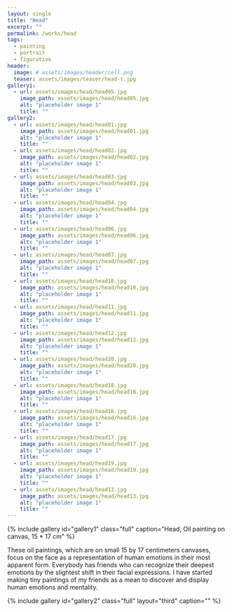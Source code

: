 ```yaml
---
layout: single
title: "Head"
excerpt: ""
permalink: /works/head
tags:
  - painting
  - portrait
  - figurative
header:
  image: # assets/images/header/cell.png
  teaser: assets/images/teaser/head-t.jpg
gallery1:
  - url: assets/images/head/head05.jpg
    image_path: assets/images/head/head05.jpg
    alt: "placeholder image 1"
    title: ""
gallery2:
  - url: assets/images/head/head01.jpg
    image_path: assets/images/head/head01.jpg
    alt: "placeholder image 1"
    title: ""
  - url: assets/images/head/head02.jpg
    image_path: assets/images/head/head02.jpg
    alt: "placeholder image 1"
    title: ""
  - url: assets/images/head/head03.jpg
    image_path: assets/images/head/head03.jpg
    alt: "placeholder image 1"
    title: ""
  - url: assets/images/head/head04.jpg
    image_path: assets/images/head/head04.jpg
    alt: "placeholder image 1"
    title: ""
  - url: assets/images/head/head06.jpg
    image_path: assets/images/head/head06.jpg
    alt: "placeholder image 1"
    title: ""
  - url: assets/images/head/head07.jpg
    image_path: assets/images/head/head07.jpg
    alt: "placeholder image 1"
    title: ""
  - url: assets/images/head/head10.jpg
    image_path: assets/images/head/head10.jpg
    alt: "placeholder image 1"
    title: ""
  - url: assets/images/head/head11.jpg
    image_path: assets/images/head/head11.jpg
    alt: "placeholder image 1"
    title: ""
  - url: assets/images/head/head12.jpg
    image_path: assets/images/head/head12.jpg
    alt: "placeholder image 1"
    title: ""
  - url: assets/images/head/head20.jpg
    image_path: assets/images/head/head20.jpg
    alt: "placeholder image 1"
    title: ""
  - url: assets/images/head/head18.jpg
    image_path: assets/images/head/head18.jpg
    alt: "placeholder image 1"
    title: ""
  - url: assets/images/head/head16.jpg
    image_path: assets/images/head/head16.jpg
    alt: "placeholder image 1"
    title: ""
  - url: assets/images/head/head17.jpg
    image_path: assets/images/head/head17.jpg
    alt: "placeholder image 1"
    title: ""
  - url: assets/images/head/head19.jpg
    image_path: assets/images/head/head19.jpg
    alt: "placeholder image 1"
    title: ""
  - url: assets/images/head/head13.jpg
    image_path: assets/images/head/head13.jpg
    alt: "placeholder image 1"
    title: ""
---
```


{% include gallery id="gallery1" class="full" caption="Head, Oil painting on canvas, 15 * 17 cm" %}

These oil paintings, which are on small 15 by 17 centimeters canvases, focus on the face as a representation of human emotions in their most apparent form. Everybody has friends who can recognize their deepest emotions by the slightest shift in their facial expressions. I have started making tiny paintings of my friends as a mean to discover and display human emotions and mentality.

{% include gallery id="gallery2" class="full" layout="third" caption="" %}
